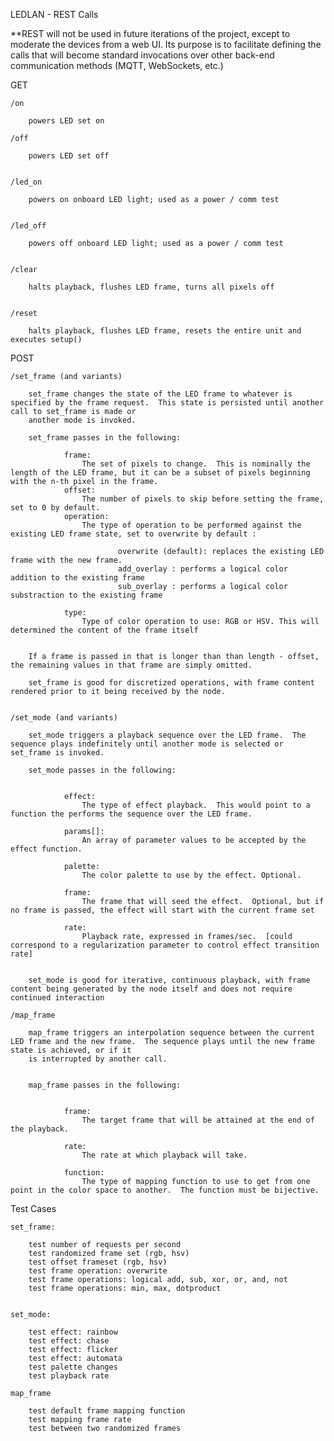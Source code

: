 LEDLAN - REST Calls

**REST will not be used in future iterations of the project, except to moderate the devices from a web UI.  Its purpose is to facilitate defining the calls that will become standard invocations over other back-end communication methods (MQTT, WebSockets, etc.)


GET

	/on
	
		powers LED set on 
		
	/off
	
		powers LED set off
		
		
	/led_on
	
		powers on onboard LED light; used as a power / comm test
		
		
	/led_off
	
		powers off onboard LED light; used as a power / comm test
		
	
	/clear
	
		halts playback, flushes LED frame, turns all pixels off
		
		
	/reset 
	
		halts playback, flushes LED frame, resets the entire unit and executes setup()



POST 

	/set_frame (and variants)
	
		set_frame changes the state of the LED frame to whatever is specified by the frame request.  This state is persisted until another call to set_frame is made or
		another mode is invoked.  
		
		set_frame passes in the following:
		
				frame:  
					The set of pixels to change.  This is nominally the length of the LED frame, but it can be a subset of pixels beginning with the n-th pixel in the frame. 
				offset:   
					The number of pixels to skip before setting the frame, set to 0 by default.  
				operation:
					The type of operation to be performed against the existing LED frame state, set to overwrite by default :
					
							overwrite (default): replaces the existing LED frame with the new frame. 
							add_overlay : performs a logical color addition to the existing frame
							sub_overlay : performs a logical color substraction to the existing frame
							
				type:
					Type of color operation to use: RGB or HSV. This will determined the content of the frame itself 
							
				
		If a frame is passed in that is longer than than length - offset, the remaining values in that frame are simply omitted.  
		
		set_frame is good for discretized operations, with frame content rendered prior to it being received by the node. 
		
		
	/set_mode (and variants)
			
		set_mode triggers a playback sequence over the LED frame.  The sequence plays indefinitely until another mode is selected or set_frame is invoked. 

		set_mode passes in the following:
		
				
				effect:
					The type of effect playback.  This would point to a function the performs the sequence over the LED frame.  
					
				params[]:
					An array of parameter values to be accepted by the effect function.  
					
				palette:
					The color palette to use by the effect. Optional.   
				
				frame:
					The frame that will seed the effect.  Optional, but if no frame is passed, the effect will start with the current frame set 
			
				rate:
					Playback rate, expressed in frames/sec.  [could correspond to a regularization parameter to control effect transition rate]
					
		
		set_mode is good for iterative, continuous playback, with frame content being generated by the node itself and does not require continued interaction
					
	/map_frame 
	
		map_frame triggers an interpolation sequence between the current LED frame and the new frame.  The sequence plays until the new frame state is achieved, or if it
		is interrupted by another call.  
					
		
		map_frame passes in the following:
		
					
				frame:
					The target frame that will be attained at the end of the playback. 
					
				rate:
					The rate at which playback will take.  
					
				function:
					The type of mapping function to use to get from one point in the color space to another.  The function must be bijective. 
					
					
					
Test Cases

	set_frame:
	
		test number of requests per second 
		test randomized frame set (rgb, hsv)
		test offset frameset (rgb, hsv)
		test frame operation: overwrite
		test frame operations: logical add, sub, xor, or, and, not
		test frame operations: min, max, dotproduct
		
		
	set_mode:
		
		test effect: rainbow 
		test effect: chase 
		test effect: flicker 
		test effect: automata
		test palette changes 
		test playback rate 
		
	map_frame
		
		test default frame mapping function
		test mapping frame rate 
		test between two randomized frames
		